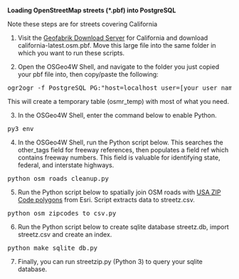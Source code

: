 <b>Loading OpenStreetMap streets (*.pbf) into PostgreSQL</b>

Note these steps are for streets covering California

1. Visit the <a href="https://download.geofabrik.de/north-america/us/california.html">Geofabrik Download Server</a> for California and download 
california-latest.osm.pbf. Move this large file into the same folder 
in which you want to run these scripts.

2. Open the OSGeo4W Shell, and navigate to the folder you just copied your 
pbf file into, then copy/paste the following:
<pre>
ogr2ogr -f PostgreSQL PG:"host=localhost user=[your user name] password=[your password] dbname=[your database name]" california-latest.osm.pbf -sql "select osm_id, name, highway, z_order, other_tags from lines where highway is not null" -nln osmr_temp -lco GEOMETRY_NAME=geom
</pre>

This will create a temporary table (osmr_temp) with most of what you need.

3. In the OSGeo4W Shell, enter the command below to enable Python.
<pre>
py3_env
</pre>

4. In the OSGeo4W Shell, run the Python script below. This searches the other_tags field for freeway references, then populates a field ref which contains freeway numbers. This field is valuable for identifying state, federal, and interstate highways.
<pre>
python osm_roads_cleanup.py
</pre>

5. Run the Python script below to spatially join OSM roads with <a href="https://www.arcgis.com/home/item.html?id=8d2012a2016e484dafaac0451f9aea24">USA ZIP Code polygons</a> from Esri. Script extracts data to streetz.csv.
<pre>
python osm_zipcodes_to_csv.py
</pre>

6. Run the Python script below to create sqlite database streetz.db, import streetz.csv and create an index.
<pre>
python make_sqlite_db.py
</pre>

7. Finally, you can run streetzip.py (Python 3) to query your sqlite database.
